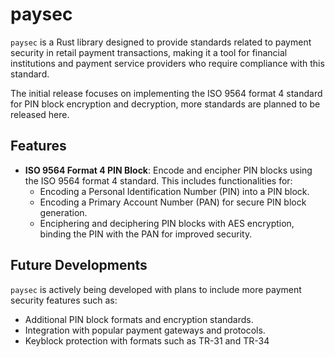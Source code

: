 # paysec

`paysec` is a Rust library designed to provide standards related to payment
security in retail payment transactions, making it a tool for financial
institutions and payment service providers who require compliance with this
standard.

The initial release focuses on implementing the ISO 9564 format 4 standard for
PIN block encryption and decryption, more standards are planned to be released
here.

## Features

- **ISO 9564 Format 4 PIN Block**: Encode and encipher PIN blocks
  using the ISO 9564 format 4 standard. This includes functionalities for:
  - Encoding a Personal Identification Number (PIN) into a PIN block.
  - Encoding a Primary Account Number (PAN) for secure PIN block generation.
  - Enciphering and deciphering PIN blocks with AES encryption, binding the PIN
    with the PAN for improved security.

## Future Developments 

`paysec` is actively being developed with plans to
include more payment security features such as:
- Additional PIN block formats and encryption standards.
- Integration with popular payment gateways and protocols.
- Keyblock protection with formats such as TR-31 and TR-34
